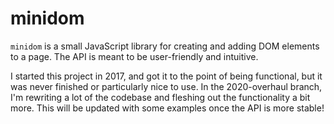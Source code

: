 # minidom

`minidom` is a small JavaScript library for creating and adding DOM elements to a page. The API is meant to be user-friendly and intuitive.

I started this project in 2017, and got it to the point of being functional, but it was never finished or particularly nice to use. In the 2020-overhaul branch, I'm rewriting a lot of the codebase and fleshing out the functionality a bit more. This will be updated with some examples once the API is more stable!